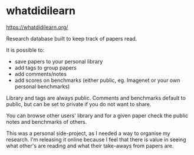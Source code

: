 # whatdidilearn
https://whatdidilearn.org/

Research database built to keep track of papers read.  


It is possible to:
- save papers to your personal library
- add tags to group papers
- add comments/notes
- add scores on benchmarks (either public, eg. Imagenet or your own personal benchmarks)

Library and tags are always public.  Comments and benchmarks default to public, but can be set to private if you do not want to share.  

You can browse other users' library and for a given paper check the public notes and benchmarks of others.

This was a personal side-project, as I needed a way to organise my research.  I'm releasing it online because I feel that there is value in seeing what other's are reading and what their take-aways from papers are.
